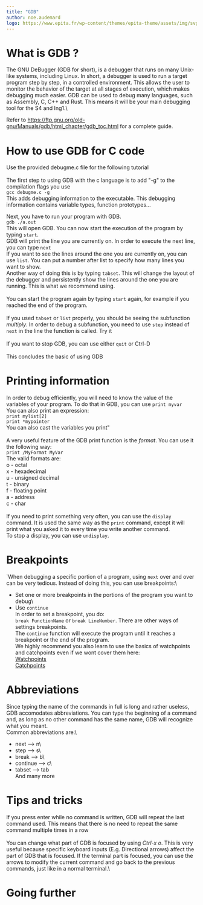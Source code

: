 ```yaml
---
title: "GDB"
author: noe.audemard
logo: https://www.epita.fr/wp-content/themes/epita-theme/assets/img/svg/EPITA\_LOGO\_INGENIEUR\_CMJN.svg
---
```


# What is GDB ?

The GNU DeBugger (GDB for short), is a debugger that runs on many Unix-like systems, including Linux.
In short, a debugger is used to run a target program step by step, in a controlled environment.
This allows the user to monitor the behavior of the target at all stages of execution, which makes debugging much easier.
GDB can be used to debug many languages, such as Assembly, C, C++ and Rust. This means it will be your main debugging tool for the S4 and Ing1.\

Refer to https://ftp.gnu.org/old-gnu/Manuals/gdb/html_chapter/gdb_toc.html for a complete guide.

# How to use GDB for C code
Use the provided debugme.c file for the following tutorial\
\
The first step to using GDB with the c language is to add "-g" to the compilation flags you use\
 ```gcc debugme.c -g```\
This adds debugging information to the executable. This debugging information contains variable types, function prototypes...

Next, you have to run your program with GDB.\
```gdb ./a.out```\
This will open GDB. You can now start the execution of the program by typing ```start```.\
GDB will print the line you are currently on. In order to execute the next line, you can type ```next```\
If you want to see the lines around the one you are currently on, you can use ```list```. You can put a number after list to specify how many lines you want to show.\
Another way of doing this is by typing ```tabset```.
This will change the layout of the debugger and persistently show the lines around the one you are running. This is what we recommend using.\
\
You can start the program again by typing ```start``` again, for example if you reached the end of the program.\
\
If you used ```tabset``` or ```list``` properly, you should be seeing the subfunction *multiply*.
In order to debug a subfunction, you need to use ```step``` instead of ```next``` in the line the function is called. Try it\
\
If you want to stop GDB, you can use either ```quit``` or Ctrl-D\
\
This concludes the basic of using GDB

# Printing information

In order to debug efficiently, you will need to know the value of the variables of your program. To do that in GDB, you can use ```print myvar```\
You can also print an expression: \
```print mylist[2]```\
```print *mypointer```\
You can also cast the variables you print"\
\
A very useful feature of the GDB print function is the *format*. You can use it the following way:\
```print /MyFormat MyVar```\
The valid formats are:\
o - octal\
x - hexadecimal\
u - unsigned decimal\
t - binary\
f - floating point\
a - address\
c - char\
\
If you need to print something very often, you can use the ```display``` command.
It is used the same way as the ```print``` command, except it will print what you asked it to every time you write another command.\
To stop a display, you can use ```undisplay```.

# Breakpoints

`When debugging a specific portion of a program, using ```next``` over and over can be very tedious. Instead of doing this, you can use breakpoints:\
 - Set one or more breakpoints in the portions of the program you want to debug\
 - Use ```continue```\
In order to set a breakpoint, you do:\
```break FunctionName``` or ```break LineNumber```. There are other ways of settings breakpoints.\
The ```continue``` function will execute the program until it reaches a breakpoint or the end of the program.\
We highly recommend you also learn to use the basics of watchpoints and catchpoints even if we wont cover them here:\
[Watchpoints](https://ftp.gnu.org/old-gnu/Manuals/gdb/html_node/gdb_29.html#SEC30)\
[Catchpoints](https://ftp.gnu.org/old-gnu/Manuals/gdb/html_node/gdb_30.html#SEC31)

# Abbreviations

Since typing the name of the commands in full is long and rather useless, GDB accomodates abbreviations.
You can type the beginning of a command and, as long as no other command has the same name, GDB will recognize what you meant.\
Common abbreviations are:\
 - next --> n\
 - step --> s\
 - break --> b\
 - continue --> c\
 - tabset --> tab\
And many more

# Tips and tricks

If you press enter while no command is written, GDB will repeat the last command used.
This means that there is no need to repeat the same command multiple times in a row\
\
You can change what part of GDB is focused by using *Ctrl-x o*.
This is very useful because specific keyboard inputs (E.g. Directional arrows) affect the part of GDB that is focused.
If the terminal part is focused, you can use the arrows to modify the current command and go back to the previous commands, just like in a normal terminal.\

# Going further


